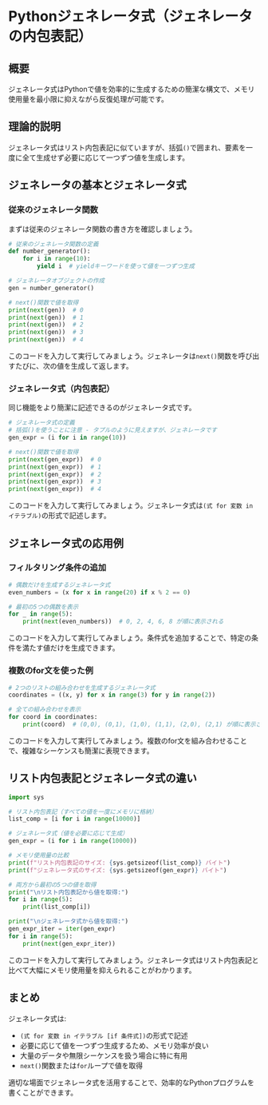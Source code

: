 # Pythonジェネレータ式（ジェネレータの内包表記）

## 概要
ジェネレータ式はPythonで値を効率的に生成するための簡潔な構文で、メモリ使用量を最小限に抑えながら反復処理が可能です。

## 理論的説明
ジェネレータ式はリスト内包表記に似ていますが、括弧`()`で囲まれ、要素を一度に全て生成せず必要に応じて一つずつ値を生成します。

## ジェネレータの基本とジェネレータ式

### 従来のジェネレータ関数

まずは従来のジェネレータ関数の書き方を確認しましょう。

```python
# 従来のジェネレータ関数の定義
def number_generator():
    for i in range(10):
        yield i  # yieldキーワードを使って値を一つずつ生成

# ジェネレータオブジェクトの作成
gen = number_generator()

# next()関数で値を取得
print(next(gen))  # 0
print(next(gen))  # 1
print(next(gen))  # 2
print(next(gen))  # 3
print(next(gen))  # 4
```

このコードを入力して実行してみましょう。ジェネレータは`next()`関数を呼び出すたびに、次の値を生成して返します。

### ジェネレータ式（内包表記）

同じ機能をより簡潔に記述できるのがジェネレータ式です。

```python
# ジェネレータ式の定義
# 括弧()を使うことに注意 - タプルのように見えますが、ジェネレータです
gen_expr = (i for i in range(10))

# next()関数で値を取得
print(next(gen_expr))  # 0
print(next(gen_expr))  # 1
print(next(gen_expr))  # 2
print(next(gen_expr))  # 3
print(next(gen_expr))  # 4
```

このコードを入力して実行してみましょう。ジェネレータ式は`(式 for 変数 in イテラブル)`の形式で記述します。

## ジェネレータ式の応用例

### フィルタリング条件の追加

```python
# 偶数だけを生成するジェネレータ式
even_numbers = (x for x in range(20) if x % 2 == 0)

# 最初の5つの偶数を表示
for _ in range(5):
    print(next(even_numbers))  # 0, 2, 4, 6, 8 が順に表示される
```

このコードを入力して実行してみましょう。条件式を追加することで、特定の条件を満たす値だけを生成できます。

### 複数のfor文を使った例

```python
# 2つのリストの組み合わせを生成するジェネレータ式
coordinates = ((x, y) for x in range(3) for y in range(2))

# 全ての組み合わせを表示
for coord in coordinates:
    print(coord)  # (0,0), (0,1), (1,0), (1,1), (2,0), (2,1) が順に表示される
```

このコードを入力して実行してみましょう。複数のfor文を組み合わせることで、複雑なシーケンスも簡潔に表現できます。

## リスト内包表記とジェネレータ式の違い

```python
import sys

# リスト内包表記（すべての値を一度にメモリに格納）
list_comp = [i for i in range(10000)]

# ジェネレータ式（値を必要に応じて生成）
gen_expr = (i for i in range(10000))

# メモリ使用量の比較
print(f"リスト内包表記のサイズ: {sys.getsizeof(list_comp)} バイト")
print(f"ジェネレータ式のサイズ: {sys.getsizeof(gen_expr)} バイト")

# 両方から最初の5つの値を取得
print("\nリスト内包表記から値を取得:")
for i in range(5):
    print(list_comp[i])

print("\nジェネレータ式から値を取得:")
gen_expr_iter = iter(gen_expr)
for i in range(5):
    print(next(gen_expr_iter))
```

このコードを入力して実行してみましょう。ジェネレータ式はリスト内包表記と比べて大幅にメモリ使用量を抑えられることがわかります。

## まとめ

ジェネレータ式は:
- `(式 for 変数 in イテラブル [if 条件式])`の形式で記述
- 必要に応じて値を一つずつ生成するため、メモリ効率が良い
- 大量のデータや無限シーケンスを扱う場合に特に有用
- `next()`関数または`for`ループで値を取得

適切な場面でジェネレータ式を活用することで、効率的なPythonプログラムを書くことができます。
